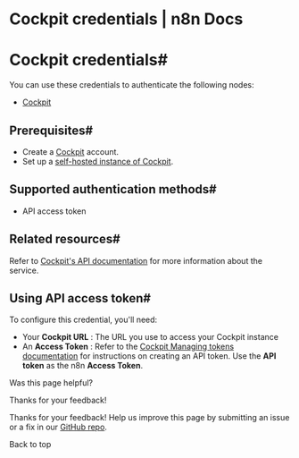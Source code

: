 # Cockpit credentials | n8n Docs

[ ](https://github.com/n8n-io/n8n-docs/edit/main/docs/integrations/builtin/credentials/cockpit.md "Edit this page")

# Cockpit credentials#

You can use these credentials to authenticate the following nodes:

  * [Cockpit](../../app-nodes/n8n-nodes-base.cockpit/)

## Prerequisites#

  * Create a [Cockpit](https://getcockpit.com/) account.
  * Set up a [self-hosted instance of Cockpit](https://getcockpit.com/documentation/core/quickstart/installation).

## Supported authentication methods#

  * API access token

## Related resources#

Refer to [Cockpit's API documentation](https://getcockpit.com/documentation/core/api/introduction) for more information about the service.

## Using API access token#

To configure this credential, you'll need:

  * Your **Cockpit URL** : The URL you use to access your Cockpit instance
  * An **Access Token** : Refer to the [Cockpit Managing tokens documentation](https://getcockpit.com/documentation/core/api/authentication/#managing-tokens) for instructions on creating an API token. Use the **API token** as the n8n **Access Token**.

Was this page helpful? 

Thanks for your feedback! 

Thanks for your feedback! Help us improve this page by submitting an issue or a fix in our [GitHub repo](https://github.com/n8n-io/n8n-docs). 

Back to top